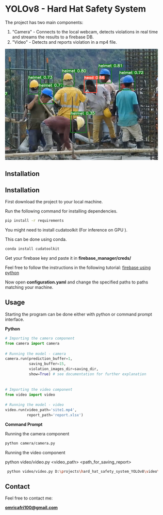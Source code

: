 # YOLOv8 - Hard Hat Safety System

The project has two main components:

1. "Camera" - Connects to the local webcam, detects violations in real time and streams the results to a firebase DB.
2. "Video" - Detects and reports violation in a mp4 file.

![alt text](https://github.com/OmriCafri/YOLOv8_hard_hat_safety_system/blob/master/inference_results.png?raw=true)
## Installation

## Installation

First download the project to your local machine.

Run the following command for installing dependencies.

```bash
pip install -r requirements
```

You might need to install cudatoolkit (For inference on GPU ).

This can be done using conda.
```bash
conda install cudatoolkit
```
Get your firebase key and paste it in **firebase_manager/creds/**

Feel free to follow the instructions in the following tutorial:
[firebase using python](https://www.analyticsvidhya.com/blog/2022/07/introduction-to-google-firebase-firestore-using-python/)


Now open **configuration.yaml** and change the specified paths to paths matching your machine.
## Usage

Starting the program can be done either with python or command prompt interface.

**Python**
```python
# Importing the camera component
from camera import camera

# Running the model - camera
camera.run(prediction_buffer=1, 
           saving_buffer=15,
           violation_images_dir=saving_dir,
           show=True) # see documentation for further explanation


# Importing the video component
from video import video

# Running the model - video
video.run(video_path='site1.mp4',
          report_path='report.xlsx')
```

**Command Prompt**

Running the camera component
```bash
python camera/camera.py
```

Running the video component

python video/video.py <video_path> <path_for_saving_report>

```bash
 python video/video.py D:\projects\hard_hat_safety_system_YOLOv8\video\site1.mp4 D:\projects\hard_hat_safety_system_YOLOv8\video\report2.xlsx
```
## Contact

Feel free to contact me:

**omricafri100@gmail.com**